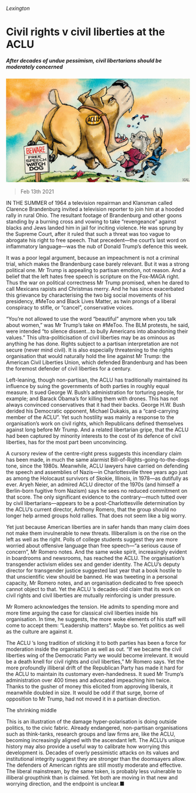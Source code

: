 ###### Lexington

# Civil rights v civil liberties at the ACLU 

##### After decades of undue pessimism, civil libertarians should be moderately concerned 

![image](images/20210213_USD000_0.jpg) 

> Feb 13th 2021 


IN THE SUMMER of 1964 a television repairman and Klansman called Clarence Brandenburg invited a television reporter to join him at a hooded rally in rural Ohio. The resultant footage of Brandenburg and other goons standing by a burning cross and vowing to take “revengeance” against blacks and Jews landed him in jail for inciting violence. He was sprung by the Supreme Court, after it ruled that such a threat was too vague to abrogate his right to free speech. That precedent—the court’s last word on inflammatory language—was the nub of Donald Trump’s defence this week.


It was a poor legal argument, because an impeachment is not a criminal trial, which makes the Brandenburg case barely relevant. But it was a strong political one. Mr Trump is appealing to partisan emotion, not reason. And a belief that the left hates free speech is scripture on the Fox-MAGA right. Thus the war on political correctness Mr Trump promised, when he dared to call Mexicans rapists and Christmas merry. And he has since exacerbated this grievance by characterising the two big social movements of his presidency, #MeToo and Black Lives Matter, as twin prongs of a liberal conspiracy to stifle, or “cancel”, conservative voices.



“You’re not allowed to use the word “beautiful” anymore when you talk about women,” was Mr Trump’s take on #MeToo. The BLM protests, he said, were intended “to silence dissent…to bully Americans into abandoning their values.” This ultra-politicisation of civil liberties may be as ominous as anything he has done. Rights subject to a partisan interpretation are not secure (never mind civil). It is also especially threatening to the rights organisation that would naturally hold the line against Mr Trump: the American Civil Liberties Union, which defended Brandenburg and has been the foremost defender of civil liberties for a century.


Left-leaning, though non-partisan, the ACLU has traditionally maintained its influence by suing the governments of both parties in roughly equal measure. It sued George W. Bush’s administration for torturing people, for example; and Barack Obama’s for killing them with drones. This has not always convinced conservatives that it had their backs. George H.W. Bush derided his Democratic opponent, Michael Dukakis, as a “card-carrying member of the ACLU”. Yet such hostility was mainly a response to the organisation’s work on civil rights, which Republicans defined themselves against long before Mr Trump. And a related libertarian gripe, that the ACLU had been captured by minority interests to the cost of its defence of civil liberties, has for the most part been unconvincing.


A cursory review of the centre-right press suggests this incendiary claim has been made, in much the same alarmist Bill-of-Rights-going-to-the-dogs tone, since the 1980s. Meanwhile, ACLU lawyers have carried on defending the speech and assemblies of Nazis—in Charlottesville three years ago just as among the Holocaust survivors of Skokie, Illinois, in 1978—as dutifully as ever. Aryeh Neier, an admired ACLU director of the 1970s (and himself a Berlin-born fugitive from Nazism) says he sees no reduced commitment on that score. The only significant evidence to the contrary—much tutted over by civil libertarians—appears to be a post-Charlottesville determination by the ACLU’s current director, Anthony Romero, that the group should no longer help armed groups hold rallies. That does not seem like a big worry.


Yet just because American liberties are in safer hands than many claim does not make them invulnerable to new threats. Illiberalism is on the rise on the left as well as the right. Polls of college students suggest they are more worried about offensive language than free speech—“a serious cause of concern”, Mr Romero notes. And the same woke spirit, increasingly evident in boardrooms and newsrooms, has reached the ACLU. The organisation’s transgender activism elides sex and gender identity. The ACLU’s deputy director for transgender justice suggested last year that a book hostile to that unscientific view should be banned. He was tweeting in a personal capacity, Mr Romero notes, and an organisation dedicated to free speech cannot object to that. Yet the ACLU ’s decades-old claim that its work on civil rights and civil liberties are mutually reinforcing is under pressure.


Mr Romero acknowledges the tension. He admits to spending more and more time arguing the case for classical civil liberties inside his organisation. In time, he suggests, the more woke elements of his staff will come to accept them: “Leadership matters”. Maybe so. Yet politics as well as the culture are against it.


The ACLU ’s long tradition of sticking it to both parties has been a force for moderation inside the organisation as well as out. “If we became the civil liberties wing of the Democratic Party we would become irrelevant. It would be a death knell for civil rights and civil liberties,” Mr Romero says. Yet the more profoundly illiberal drift of the Republican Party has made it hard for the ACLU to maintain its customary even-handedness. It sued Mr Trump’s administration over 400 times and advocated impeaching him twice. Thanks to the gusher of money this elicited from approving liberals, it meanwhile doubled in size. It would be odd if that surge, borne of opposition to Mr Trump, had not moved it in a partisan direction.

The shrinking middle


This is an illustration of the damage hyper-polarisation is doing outside politics, to the civic fabric. Already endangered, non-partisan organisations such as think-tanks, research groups and law firms are, like the ACLU, becoming increasingly aligned with the ascendant left. The ACLU’s unique history may also provide a useful way to calibrate how worrying this development is. Decades of overly pessimistic attacks on its values and institutional integrity suggest they are stronger than the doomsayers allow. The defenders of American rights are still mostly moderate and effective. The liberal mainstream, by the same token, is probably less vulnerable to illiberal groupthink than is claimed. Yet both are moving in that new and worrying direction, and the endpoint is unclear.■

